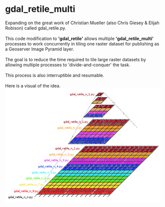 # gdal_retile_multi
Expanding on the great work of Christian Mueller (also Chris Giesey & Elijah Robison) called gdal_retile.py.<br><br>
This code modification to **'gdal_retile'** allows multiple **'gdal_retile_multi'** processes to work concurrently in tiling one raster dataset 
for publishing as a Geoserver Image Pyramid layer.
<br><br>
The goal is to reduce the time required to tile large raster datasets by allowing multiple processes to 'divide-and-conquer' the task.
<br><br>
This process is also interruptible and resumable.
<br><br>
Here is a visual of the idea.<br>
![gdal_retile_multi_n_n](https://github.com/cm0001/gdal_retile_multi/blob/master/blob/master/img/gdal_retile_multi_n_n.png)
